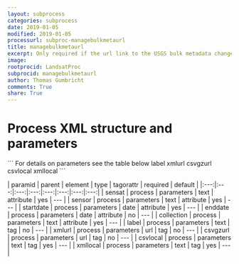 ```yaml
---
layout: subprocess
categories: subprocess
date: 2019-01-05
modified: 2019-01-05
processurl: subproc-managebulkmetaurl
title: managebulkmetaurl
excerpt: Only required if the url link to the USGS bulk metadata changes
image: 
rootprocid: LandsatProc
subprocid: managebulkmetaurl
author: Thomas Gumbricht
comments: True
share: True
---
```


<h1 class='foot-description'>Process XML structure and parameters</h1>
```
For details on parameters see the table below
<?xml version="1.0" ?>
<process>
  <!--Generated from python-->
  <userproj plotid="yourplotid" projectid="yourprojectid" siteid="yoursiteid" system="systemid" tractid="yourtractid" userid="youruserid"/>
  <period endday="DD" endmonth="MM" endyear="YYYY" seasonendday="DD" seasonendmonth="MM" seasonstartday="DD" seasonstartmonth="MM" startday="DD" startmonth="MM" startyear="YYYY" timestep="timestep"/>
  <parameters collection="txtstring" enddate="YYYYMMDD" sensat="txtstring" sensor="txtstring" startdate="YYYYMMDD">
    <label>label</label>
    <xmlurl>xmlurl</xmlurl>
    <csvgzurl>csvgzurl</csvgzurl>
    <csvlocal>csvlocal</csvlocal>
    <xmllocal>xmllocal</xmllocal>
  </parameters>
</process>
```

| paramid | parent | element | type | tagorattr | required | default |
|:---:|:---:|:---:|:---:|:---:|:---:|:---:|:---:|
| sensat | process | parameters | text | attribute | yes | --- |
| sensor | process | parameters | text | attribute | yes | --- |
| startdate | process | parameters | date | attribute | yes | --- |
| enddate | process | parameters | date | attribute | no | --- |
| collection | process | parameters | text | attribute | yes | --- |
| label | process | parameters | text | tag | no | --- |
| xmlurl | process | parameters | url | tag | no | --- |
| csvgzurl | process | parameters | url | tag | no | --- |
| csvlocal | process | parameters | text | tag | yes | --- |
| xmllocal | process | parameters | text | tag | yes | --- |
